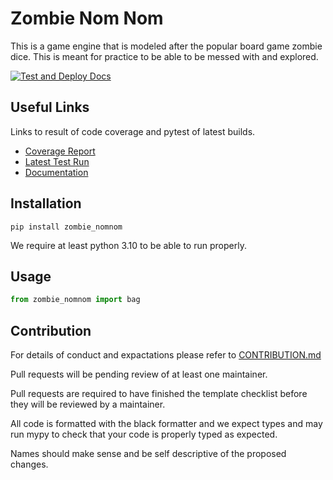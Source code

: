 Zombie Nom Nom
===

This is a game engine that is modeled after the popular board game zombie dice. This is meant for practice to be able to be messed with and explored.

[![Test and Deploy Docs](https://github.com/Carrera-Dev-Consulting/zombie_nomnom/actions/workflows/deploy-docs.yaml/badge.svg)](https://github.com/Carrera-Dev-Consulting/zombie_nomnom/actions/workflows/deploy-docs.yaml)

Useful Links
---

Links to result of code coverage and pytest of latest builds.

* [Coverage Report](https://consulting.gxldcptrick.dev/zombie_nomnom/coverage/)
* [Latest Test Run](https://consulting.gxldcptrick.dev/zombie_nomnom/coverage/report.html)
* [Documentation](https://consulting.gxldcptrick.dev/zombie_nomnom/)

Installation
---

`pip install zombie_nomnom`


We require at least python 3.10 to be able to run properly.


Usage
---

```python
from zombie_nomnom import bag

```

Contribution
---

For details of conduct and expactations please refer to [CONTRIBUTION.md](https://github.com/Carrera-Dev-Consulting/zombie_nomnom/blob/main/CONTRIBUTING.md)

Pull requests will be pending review of at least one maintainer.

Pull requests are required to have finished the template checklist before they will be reviewed by a maintainer. 

All code is formatted with the black formatter and we expect types and may run mypy to check that your code is properly typed as expected.

Names should make sense and be self descriptive of the proposed changes.